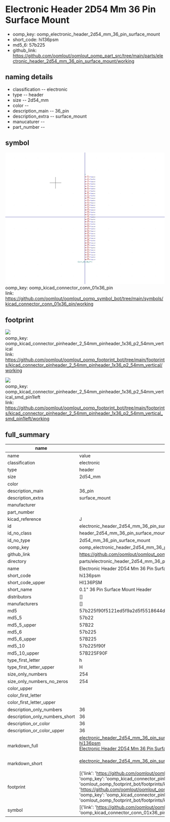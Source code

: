 # Electronic Header 2D54 Mm 36 Pin Surface Mount

  
* oomp_key: oomp_electronic_header_2d54_mm_36_pin_surface_mount 
* short_code: hi136psm
* md5_6: 57b225  
* github_link: https://github.com/oomlout/oomlout_oomp_part_src/tree/main/parts/electronic_header_2d54_mm_36_pin_surface_mount/working  
## naming details
* classification -- electronic
* type -- header
* size -- 2d54_mm
* color -- 
* description_main -- 36_pin
* description_extra -- surface_mount
* manucaturer -- 
* part_number -- 



## symbol

![](symbol/0/working/working_600.png)  
oomp_key: oomp_kicad_connector_conn_01x36_pin  
link: https://github.com/oomlout/oomlout_oomp_symbol_bot/tree/main/symbols/kicad_connector_conn_01x36_pin/working  

## footprint

![](footprint/0/working/working_600.png)  
oomp_key: oomp_kicad_connector_pinheader_2_54mm_pinheader_1x36_p2_54mm_vertical  
link: https://github.com/oomlout/oomlout_oomp_footprint_bot/tree/main/footprints/kicad_connector_pinheader_2_54mm_pinheader_1x36_p2_54mm_vertical/working  

![](footprint/0/working/working_600.png)  
oomp_key: oomp_kicad_connector_pinheader_2_54mm_pinheader_1x36_p2_54mm_vertical_smd_pin1left  
link: https://github.com/oomlout/oomlout_oomp_footprint_bot/tree/main/footprints/kicad_connector_pinheader_2_54mm_pinheader_1x36_p2_54mm_vertical_smd_pin1left/working  

## full_summary
| name | value | 
| --- | --- | 
| name | value | 
| classification | electronic | 
| type | header | 
| size | 2d54_mm | 
| color |  | 
| description_main | 36_pin | 
| description_extra | surface_mount | 
| manufacturer |  | 
| part_number |  | 
| kicad_reference | J | 
| id | electronic_header_2d54_mm_36_pin_surface_mount | 
| id_no_class | header_2d54_mm_36_pin_surface_mount | 
| id_no_type | 2d54_mm_36_pin_surface_mount | 
| oomp_key | oomp_electronic_header_2d54_mm_36_pin_surface_mount | 
| github_link | https://github.com/oomlout/oomlout_oomp_part_src/tree/main/parts/electronic_header_2d54_mm_36_pin_surface_mount/working | 
| directory | parts/electronic_header_2d54_mm_36_pin_surface_mount | 
| name | Electronic Header 2D54 Mm 36 Pin Surface Mount | 
| short_code | hi136psm | 
| short_code_upper | HI136PSM | 
| short_name | 0.1" 36 Pin Surface Mount Header | 
| distributors | [] | 
| manufacturers | [] | 
| md5 | 57b225f90f5121ed5f9a2d5f5518644d | 
| md5_5 | 57b22 | 
| md5_5_upper | 57B22 | 
| md5_6 | 57b225 | 
| md5_6_upper | 57B225 | 
| md5_10 | 57b225f90f | 
| md5_10_upper | 57B225F90F | 
| type_first_letter | h | 
| type_first_letter_upper | H | 
| size_only_numbers | 254 | 
| size_only_numbers_no_zeros | 254 | 
| color_upper |  | 
| color_first_letter |  | 
| color_first_letter_upper |  | 
| description_only_numbers | 36 | 
| description_only_numbers_short | 36 | 
| description_or_color | 36 | 
| description_or_color_upper | 36 | 
| markdown_full | [electronic_header_2d54_mm_36_pin_surface_mount](https://github.com/oomlout/oomlout_oomp_part_src/tree/main/parts/electronic_header_2d54_mm_36_pin_surface_mount/working)<br>[hi136psm](https://github.com/oomlout/oomlout_oomp_part_src/tree/main/parts/electronic_header_2d54_mm_36_pin_surface_mount/working)<br>[Electronic Header 2D54 Mm 36 Pin Surface Mount](https://github.com/oomlout/oomlout_oomp_part_src/tree/main/parts/electronic_header_2d54_mm_36_pin_surface_mount/working)<br><br> | 
| markdown_short | [electronic_header_2d54_mm_36_pin_surface_mount](https://github.com/oomlout/oomlout_oomp_part_src/tree/main/parts/electronic_header_2d54_mm_36_pin_surface_mount/working)<br><br> | 
| footprint | [{'link': 'https://github.com/oomlout/oomlout_oomp_footprint_bot/tree/main/foootprntss/kicad_connector_pinheader_2_54mm_pinheader_1x36_p2_54mm_vertical', 'oomp_key': 'oomp_kicad_connector_pinheader_2_54mm_pinheader_1x36_p2_54mm_vertical', 'directory': 'oomlout_oomp_footprint_bot/footprints/kicad_connector_pinheader_2_54mm_pinheader_1x36_p2_54mm_vertical//working/working.kicad_mod'}, {'link': 'https://github.com/oomlout/oomlout_oomp_footprint_bot/tree/main/foootprntss/kicad_connector_pinheader_2_54mm_pinheader_1x36_p2_54mm_vertical_smd_pin1left', 'oomp_key': 'oomp_kicad_connector_pinheader_2_54mm_pinheader_1x36_p2_54mm_vertical_smd_pin1left', 'directory': 'oomlout_oomp_footprint_bot/footprints/kicad_connector_pinheader_2_54mm_pinheader_1x36_p2_54mm_vertical_smd_pin1left//working/working.kicad_mod'}] | 
| symbol | [{'link': 'https://github.com/oomlout/oomlout_oomp_symbol_bot/tree/main/symbols/kicad_connector_conn_01x36_pin', 'oomp_key': 'oomp_kicad_connector_conn_01x36_pin', 'directory': 'oomlout_oomp_symbol_bot/symbols/kicad_connector_conn_01x36_pin//working/working.kicad_sym'}] | 
